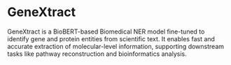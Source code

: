# GeneXtract
GeneXtract is a BioBERT-based Biomedical NER model fine-tuned to identify gene and protein entities from scientific text. It enables fast and accurate extraction of molecular-level information, supporting downstream tasks like pathway reconstruction and bioinformatics analysis.
